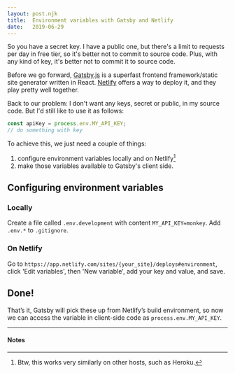 ```yaml
---
layout: post.njk
title:  Environment variables with Gatsby and Netlify
date:   2019-06-29
---
```

So you have a secret key. I have a public one, but there's a limit to requests per day in free tier, so it's better not to commit to source code. Plus, with any kind of key, it's better not to commit it to source code.

Before we go forward, [Gatsby.js](https://www.gatsbyjs.org/) is a superfast frontend framework/static site generator written in React. [Netlify](https://www.netlify.com/) offers a way to deploy it, and they play pretty well together.

Back to our problem: I don't want any keys, secret or public, in my source code. But I'd still like to use it as follows:
```js
const apiKey = process.env.MY_API_KEY;
// do something with key
```
To achieve this, we just need a couple of things:
1. configure environment variables locally and on Netlify[^1]
2. make those variables available to Gatsby's client side.

## Configuring environment variables
### Locally
Create a file called `.env.development` with content `MY_API_KEY=monkey`. Add `.env.*` to `.gitignore`.

### On Netlify
Go to `https://app.netlify.com/sites/{your_site}/deploys#environment`, click 'Edit variables', then 'New variable', add your key and value, and save.

## Done!
That’s it, Gatsby will pick these up from Netlify’s build environment, so now we can access the variable in client-side code as `process.env.MY_API_KEY`.

---
#### Notes
[^1]: Btw, this works very similarly on other hosts, such as Heroku.
[^2]: Read more on Gatsby and environment variables [here](https://www.gatsbyjs.org/docs/environment-variables/).
